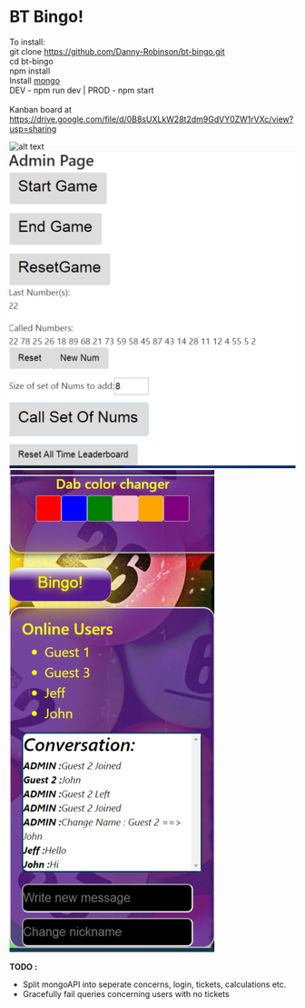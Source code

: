 # BT Bingo!

To install: <br />
git clone https://github.com/Danny-Robinson/bt-bingo.git <br />
cd bt-bingo <br />
npm install <br />
Install <a href="https://www.mongodb.com/download-center#community">mongo</a> <br />
DEV - npm run dev | PROD - npm start <br />
 <br />
Kanban board at https://drive.google.com/file/d/0B8sUXLkW28t2dm9GdVY0ZW1rVXc/view?usp=sharing

![alt text](screenshots/Homepage.PNG "Home Page")
![alt text](screenshots/Admin.PNG "Admin Page")
![alt text](screenshots/ChatNDab.PNG "Chat and cursor change functionality Page")



**TODO :**
   * Split mongoAPI into seperate concerns, login, tickets, calculations etc.
   * Gracefully fail queries concerning users with no tickets
      
      